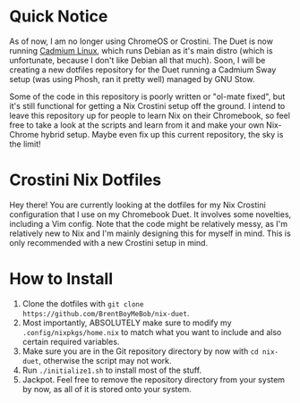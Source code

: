 # Quick Notice
As of now, I am no longer using ChromeOS or Crostini. The Duet is now running [Cadmium Linux](https://github.com/maccraft123/cadmium), which runs Debian as it's main distro (which is unfortunate, because I don't like Debian all that much). Soon, I will be creating a new dotfiles repository for the Duet running a Cadmium Sway setup (was using Phosh, ran it pretty well) managed by GNU Stow.

Some of the code in this repository is poorly written or "ol-mate fixed", but it's still functional for getting a Nix Crostini setup off the ground. I intend to leave this repository up for people to learn Nix on their Chromebook, so feel free to take a look at the scripts and learn from it and make your own Nix-Chrome hybrid setup. Maybe even fix up this current repository, the sky is the limit!

# Crostini Nix Dotfiles
Hey there! You are currently looking at the dotfiles for my Nix Crostini configuration that I use on my Chromebook Duet. It involves some novelties, including a Vim config. Note that the code might be relatively messy, as I'm relatively new to Nix and I'm mainly designing this for myself in mind. This is only recommended with a new Crostini setup in mind.

# How to Install
1. Clone the dotfiles with `git clone https://github.com/BrentBoyMeBob/nix-duet`.
2. Most importantly, ABSOLUTELY make sure to modify my `.config/nixpkgs/home.nix` to match what you want to include and also certain required variables.
3. Make sure you are in the Git repository directory by now with `cd nix-duet`, otherwise the script may not work.
4. Run `./initialize1.sh` to install most of the stuff.
5. Jackpot. Feel free to remove the repository directory from your system by now, as all of it is stored onto your system.
